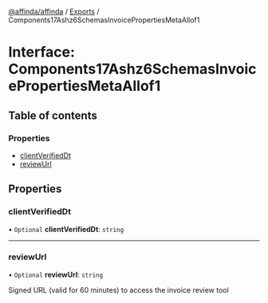 [@affinda/affinda](../README.md) / [Exports](../modules.md) / Components17Ashz6SchemasInvoicePropertiesMetaAllof1

# Interface: Components17Ashz6SchemasInvoicePropertiesMetaAllof1

## Table of contents

### Properties

- [clientVerifiedDt](Components17Ashz6SchemasInvoicePropertiesMetaAllof1.md#clientverifieddt)
- [reviewUrl](Components17Ashz6SchemasInvoicePropertiesMetaAllof1.md#reviewurl)

## Properties

### clientVerifiedDt

• `Optional` **clientVerifiedDt**: `string`

___

### reviewUrl

• `Optional` **reviewUrl**: `string`

Signed URL (valid for 60 minutes) to access the invoice review tool
